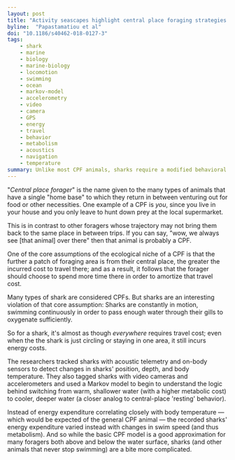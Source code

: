 ```yaml
---
layout: post
title: "Activity seascapes highlight central place foraging strategies in marine predators that never stop swimming"
byline:  "Papastamatiou et al"
doi: "10.1186/s40462-018-0127-3"
tags:
    - shark
    - marine
    - biology
    - marine-biology
    - locomotion
    - swimming
    - ocean
    - markov-model
    - accelerometry
    - video
    - camera
    - GPS
    - energy
    - travel
    - behavior
    - metabolism
    - acoustics
    - navigation
    - temperature
summary: Unlike most CPF animals, sharks require a modified behavioral model because they never stop swimming.
---
```


"_Central place forager_" is the name given to the many types of animals that have a single "home base" to which they return in between venturing out for food or other necessities. One example of a CPF is _you_, since you live in your house and you only leave to hunt down prey at the local supermarket.

This is in contrast to other foragers whose trajectory may not bring them back to the same place in between trips. If you can say, "wow, we always see [that animal] over there" then that animal is probably a CPF.

One of the core assumptions of the ecological niche of a CPF is that the further a patch of foraging area is from their central place, the greater the incurred cost to travel there; and as a result, it follows that the forager should choose to spend more time there in order to amortize that travel cost.

Many types of shark are considered CPFs. But sharks are an interesting violation of that core assumption: Sharks are constantly in motion, swimming continuously in order to pass enough water through their gills to oxygenate sufficiently.

So for a shark, it's almost as though _everywhere_ requires travel cost; even when the the shark is just circling or staying in one area, it still incurs energy costs.

The researchers tracked sharks with acoustic telemetry and on-body sensors to detect changes in sharks' position, depth, and body temperature. They also tagged sharks with video cameras and accelerometers and used a Markov model to begin to understand the logic behind switching from warm, shallower water (with a higher metabolic cost) to cooler, deeper water (a closer analog to central-place 'resting' behavior).

Instead of energy expenditure correlating closely with body temperature — which would be expected of the general CPF animal — the recorded sharks' energy expenditure varied instead with changes in swim speed (and thus metabolism). And so while the basic CPF model is a good approximation for many foragers both above and below the water surface, sharks (and other animals that never stop swimming) are a bite more complicated.
